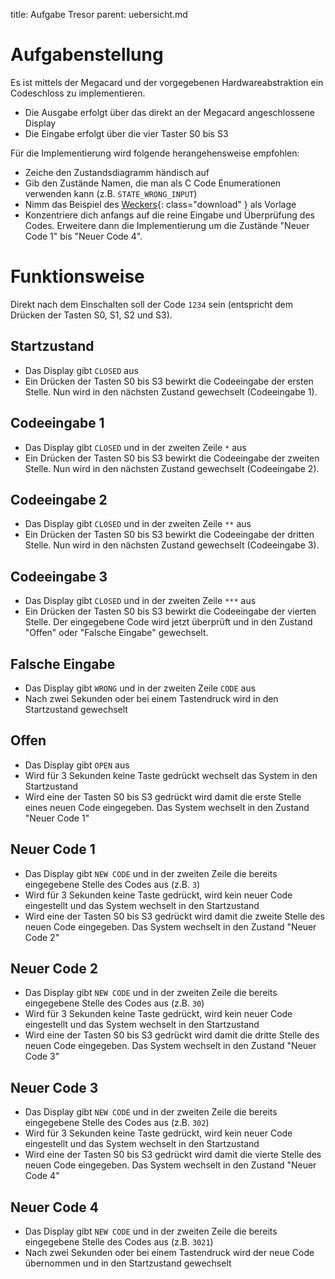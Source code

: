 title: Aufgabe Tresor
parent: uebersicht.md

# Aufgabenstellung

Es ist mittels der Megacard und der vorgegebenen Hardwareabstraktion ein Codeschloss zu implementieren.

* Die Ausgabe erfolgt über das direkt an der Megacard angeschlossene Display
* Die Eingabe erfolgt über die vier Taster S0 bis S3

Für die Implementierung wird folgende herangehensweise empfohlen:

* Zeiche den Zustandsdiagramm händisch auf
* Gib den Zustände Namen, die man als C Code Enumerationen verwenden kann (z.B. <code>STATE_WRONG_INPUT</code>)
* Nimm das Beispiel des [Weckers](/dic/mikrocontroller/embedded_watch.zip){: class="download" } als Vorlage
* Konzentriere dich anfangs auf die reine Eingabe und Überprüfung des Codes. Erweitere dann die Implementierung um die Zustände "Neuer Code 1" bis "Neuer Code 4".

# Funktionsweise
Direkt nach dem Einschalten soll der Code <code>1234</code> sein (entspricht dem Drücken der Tasten S0, S1, S2 und S3).

## Startzustand
* Das Display gibt <code>CLOSED</code> aus
* Ein Drücken der Tasten S0 bis S3 bewirkt die Codeeingabe der ersten Stelle. Nun wird in den nächsten Zustand gewechselt (Codeeingabe 1).

## Codeeingabe 1
* Das Display gibt <code>CLOSED</code> und in der zweiten Zeile <code>*</code> aus
* Ein Drücken der Tasten S0 bis S3 bewirkt die Codeeingabe der zweiten Stelle. Nun wird in den nächsten Zustand gewechselt (Codeeingabe 2).

## Codeeingabe 2
* Das Display gibt <code>CLOSED</code> und in der zweiten Zeile <code>**</code> aus
* Ein Drücken der Tasten S0 bis S3 bewirkt die Codeeingabe der dritten Stelle. Nun wird in den nächsten Zustand gewechselt (Codeeingabe 3).

## Codeeingabe 3
* Das Display gibt <code>CLOSED</code> und in der zweiten Zeile <code>***</code> aus
* Ein Drücken der Tasten S0 bis S3 bewirkt die Codeeingabe der vierten Stelle. Der eingegebene Code wird jetzt überprüft und in den Zustand "Offen" oder "Falsche Eingabe" gewechselt.

## Falsche Eingabe
* Das Display gibt <code>WRONG</code> und in der zweiten Zeile <code>CODE</code> aus
* Nach zwei Sekunden oder bei einem Tastendruck wird in den Startzustand gewechselt

## Offen
* Das Display gibt <code>OPEN</code> aus
* Wird für 3 Sekunden keine Taste gedrückt wechselt das System in den Startzustand
* Wird eine der Tasten S0 bis S3 gedrückt wird damit die erste Stelle eines neuen Code eingegeben. Das System wechselt in den Zustand "Neuer Code 1"

## Neuer Code 1
* Das Display gibt <code>NEW CODE</code> und in der zweiten Zeile die bereits eingegebene Stelle des Codes aus (z.B. <code>3</code>)
* Wird für 3 Sekunden keine Taste gedrückt, wird kein neuer Code eingestellt und das System wechselt in den Startzustand
* Wird eine der Tasten S0 bis S3 gedrückt wird damit die zweite Stelle des neuen Code eingegeben. Das System wechselt in den Zustand "Neuer Code 2"

## Neuer Code 2
* Das Display gibt <code>NEW CODE</code> und in der zweiten Zeile die bereits eingegebene Stelle des Codes aus (z.B. <code>30</code>)
* Wird für 3 Sekunden keine Taste gedrückt, wird kein neuer Code eingestellt und das System wechselt in den Startzustand
* Wird eine der Tasten S0 bis S3 gedrückt wird damit die dritte Stelle des neuen Code eingegeben. Das System wechselt in den Zustand "Neuer Code 3"

## Neuer Code 3
* Das Display gibt <code>NEW CODE</code> und in der zweiten Zeile die bereits eingegebene Stelle des Codes aus (z.B. <code>302</code>)
* Wird für 3 Sekunden keine Taste gedrückt, wird kein neuer Code eingestellt und das System wechselt in den Startzustand
* Wird eine der Tasten S0 bis S3 gedrückt wird damit die vierte Stelle des neuen Code eingegeben. Das System wechselt in den Zustand "Neuer Code 4"

## Neuer Code 4
* Das Display gibt <code>NEW CODE</code> und in der zweiten Zeile die bereits eingegebene Stelle des Codes aus (z.B. <code>3021</code>)
* Nach zwei Sekunden oder bei einem Tastendruck wird der neue Code übernommen und in den Startzustand gewechselt
